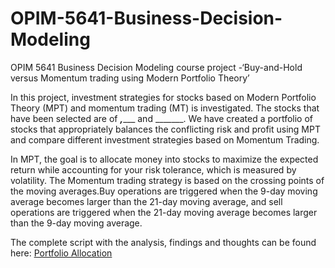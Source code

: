 # OPIM-5641-Business-Decision-Modeling
OPIM 5641 Business Decision Modeling course project -‘Buy-and-Hold versus Momentum trading using Modern Portfolio Theory’

In this project, investment strategies for stocks based on Modern Portfolio Theory (MPT) and momentum trading (MT) is investigated. The stocks that have been selected are of _____,________ and _______.  We have created a portfolio of stocks that appropriately balances the conflicting risk and profit using MPT and compare different investment strategies based on Momentum Trading.  

In MPT, the goal is to allocate money into stocks to maximize the expected return while accounting for your risk tolerance, which is measured by volatility. The Momentum trading strategy is based on the crossing points of the moving averages.Buy operations are triggered when the 9-day moving average becomes larger than the 21-day moving average, and sell operations are triggered when the 21-day moving average becomes larger than the 9-day moving average.


The complete script with the analysis, findings and thoughts can be found here: [Portfolio Allocation](https://colab.research.google.com/github/shagun-srivastav/OPIM-5641-Business-Decision-Modeling/blob/main/Portfolio_Allocation_.ipynb)
